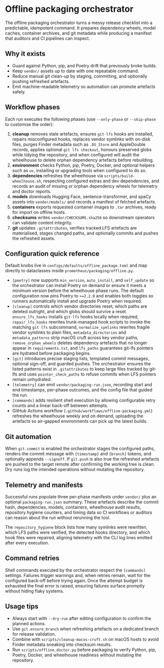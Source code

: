 # Offline packaging orchestrator

The offline packaging orchestrator turns a messy release checklist into a
predictable, idempotent command. It prepares dependency wheels, model caches,
container archives, and git metadata while producing a manifest that auditors
and CI pipelines can inspect.

## Why it exists

- Guard against Python, pip, and Poetry drift that previously broke builds.
- Keep `vendor/` assets up to date with one repeatable command.
- Reduce manual git clean-up by staging, committing, and optionally pushing
  refreshed artefacts.
- Emit machine-readable telemetry so automation can promote artefacts safely.

## Workflow phases

Each run executes the following phases (use `--only-phase` or `--skip-phase`
to customise the order):

1. **cleanup** removes stale artefacts, ensures `git-lfs` hooks are installed,
   repairs misconfigured hooks, replaces vendor symlinks with on-disk files,
   purges Finder metadata such as `.DS_Store` and AppleDouble records, applies
   optional `git lfs checkout`, honours preserved globs while tidying the
   repository, and when configured will audit the wheelhouse to delete orphan
   dependency artefacts before rebuilding.
2. **environment** checks Python, pip, Poetry, Docker, and optional helpers
   such as `uv`, installing or upgrading tools when configured to do so.
3. **dependencies** refreshes the wheelhouse via
   `scripts/build-wheelhouse.sh`, respecting configured extras and dev
   dependencies, and records an audit of missing or orphan dependency wheels
   for telemetry and doctor reports.
4. **models** downloads Hugging Face, sentence-transformer, and spaCy assets
   into `vendor/models/` and records a manifest of fetched artefacts.
5. **containers** exports requested container images to `.tar` archives,
   ready for import on offline hosts.
6. **checksums** writes `vendor/CHECKSUMS.sha256` so downstream operators can
   validate content integrity.
7. **git** updates `.gitattributes`, verifies tracked LFS artefacts are
   materialised, stages changed paths, and optionally commits and pushes the
   refreshed assets.

## Configuration quick reference

Default knobs live in `configs/defaults/offline_package.toml` and map directly
to dataclasses inside `prometheus/packaging/offline.py`.

- `[poetry]` now supports `min_version`, `auto_install`, and `self_update` so
  the orchestrator can install Poetry on demand or ensure it meets a minimum
  version before the wheelhouse phase runs. The default configuration now
  pins Poetry to `>=2.2.0` and enables both toggles so runners automatically
  install and upgrade Poetry when required.
- `[cleanup]` controls which vendor directories reset, which paths are
  deleted outright, and which globs should survive a reset.
  `ensure_lfs_hooks` installs `git-lfs` hooks locally when required,
  `repair_lfs_hooks` rewrites trunk-managed hook scripts to invoke the
  matching `git lfs` subcommand,
  `normalize_symlinks` rewrites fragile vendor symlinks to plain files,
  `metadata_directories` and `metadata_patterns` strip macOS cruft across key
  vendor paths, `remove_orphan_wheels` deletes dependency artefacts that no
  longer appear in `requirements.txt`, and `lfs_paths` guarantees git-lfs
  pointers are hydrated before packaging begins.
- `[git]` introduces precise staging lists, templated commit messages, optional
  sign-off, and guarded pushes. The orchestrator ensures the listed patterns
  exist in `.gitattributes` to keep large files tracked by git-lfs and uses
  `pointer_check_paths` to refuse commits when LFS pointers remain unhydrated.
- `[telemetry]` can emit `vendor/packaging-run.json`, recording start and end
  timestamps, per-phase outcomes, and the config file that guided the run.
- `[commands]` adds resilient shell execution by allowing configurable retry
  counts and a linear back-off between attempts.
- GitHub Actions workflow (`.github/workflows/offline-packaging.yml`) refreshes
  the wheelhouse weekly and on demand, uploading the artefacts so air-gapped
  environments can pick up the latest builds.

## Git automation

When `git.commit` is enabled the orchestrator stages the configured paths,
renders the commit message with `{timestamp}` and `{branch}` tokens, and
optionally appends `--signoff`. If `git.push` is also true the refreshed
artefacts are pushed to the target remote after confirming the working tree is
clean. Dry runs log the intended operations without mutating the repository.

## Telemetry and manifests

Successful runs populate three per-phase manifests under `vendor/` plus an
optional `packaging-run.json` summary. These artefacts describe the commit
hash, dependencies, models, containers, wheelhouse audit results, repository
hygiene counters, and timing data so CI workflows or auditors can reason about
the run without rerunning the tool.

The `repository_hygiene` block lists how many symlinks were rewritten, which
LFS paths were verified, the detected hooks directory, and which hook files
were repaired, aligning telemetry with the CLI log lines emitted after every
execution.

## Command retries

Shell commands executed by the orchestrator respect the `[commands]` settings.
Failures trigger warnings and, when retries remain, wait for the configured
back-off before trying again. Once the attempt budget is exhausted the final
error is raised, ensuring failures surface promptly without hiding flaky
systems.

## Usage tips

- Always start with `--dry-run` after editing configuration to confirm the
  planned actions.
- Use `git.ensure_branch` when refreshing artefacts on a dedicated branch for
  release validation.
- Combine with `scripts/cleanup-macos-cruft.sh` on macOS hosts to avoid Finder
  metadata sneaking into checksum results.
- Run `scripts/offline_doctor.py` before packaging to verify Python, pip,
  Poetry, Docker, and wheelhouse readiness without mutating the repository.

